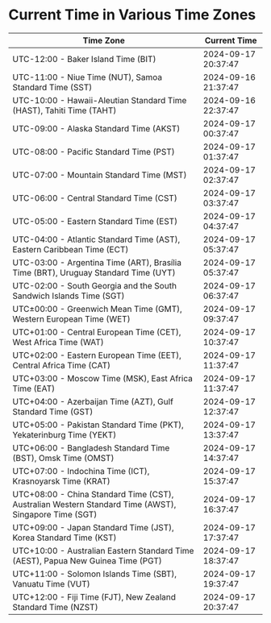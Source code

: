# Current Time in Various Time Zones

| Time Zone | Current Time |
|-----------|--------------|
| UTC-12:00 - Baker Island Time (BIT) | 2024-09-17 20:37:47 |
| UTC-11:00 - Niue Time (NUT), Samoa Standard Time (SST) | 2024-09-16 21:37:47 |
| UTC-10:00 - Hawaii-Aleutian Standard Time (HAST), Tahiti Time (TAHT) | 2024-09-16 22:37:47 |
| UTC-09:00 - Alaska Standard Time (AKST) | 2024-09-17 00:37:47 |
| UTC-08:00 - Pacific Standard Time (PST) | 2024-09-17 01:37:47 |
| UTC-07:00 - Mountain Standard Time (MST) | 2024-09-17 02:37:47 |
| UTC-06:00 - Central Standard Time (CST) | 2024-09-17 03:37:47 |
| UTC-05:00 - Eastern Standard Time (EST) | 2024-09-17 04:37:47 |
| UTC-04:00 - Atlantic Standard Time (AST), Eastern Caribbean Time (ECT) | 2024-09-17 05:37:47 |
| UTC-03:00 - Argentina Time (ART), Brasília Time (BRT), Uruguay Standard Time (UYT) | 2024-09-17 05:37:47 |
| UTC-02:00 - South Georgia and the South Sandwich Islands Time (SGT) | 2024-09-17 06:37:47 |
| UTC±00:00 - Greenwich Mean Time (GMT), Western European Time (WET) | 2024-09-17 09:37:47 |
| UTC+01:00 - Central European Time (CET), West Africa Time (WAT) | 2024-09-17 10:37:47 |
| UTC+02:00 - Eastern European Time (EET), Central Africa Time (CAT) | 2024-09-17 11:37:47 |
| UTC+03:00 - Moscow Time (MSK), East Africa Time (EAT) | 2024-09-17 11:37:47 |
| UTC+04:00 - Azerbaijan Time (AZT), Gulf Standard Time (GST) | 2024-09-17 12:37:47 |
| UTC+05:00 - Pakistan Standard Time (PKT), Yekaterinburg Time (YEKT) | 2024-09-17 13:37:47 |
| UTC+06:00 - Bangladesh Standard Time (BST), Omsk Time (OMST) | 2024-09-17 14:37:47 |
| UTC+07:00 - Indochina Time (ICT), Krasnoyarsk Time (KRAT) | 2024-09-17 15:37:47 |
| UTC+08:00 - China Standard Time (CST), Australian Western Standard Time (AWST), Singapore Time (SGT) | 2024-09-17 16:37:47 |
| UTC+09:00 - Japan Standard Time (JST), Korea Standard Time (KST) | 2024-09-17 17:37:47 |
| UTC+10:00 - Australian Eastern Standard Time (AEST), Papua New Guinea Time (PGT) | 2024-09-17 18:37:47 |
| UTC+11:00 - Solomon Islands Time (SBT), Vanuatu Time (VUT) | 2024-09-17 19:37:47 |
| UTC+12:00 - Fiji Time (FJT), New Zealand Standard Time (NZST) | 2024-09-17 20:37:47 |
